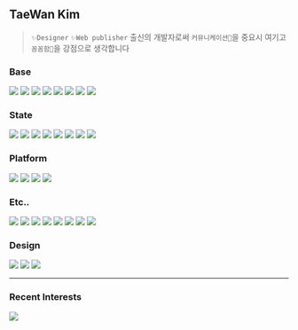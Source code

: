 ## TaeWan Kim
> `✨Designer` `✨Web publisher` 출신의 개발자로써 `커뮤니케이션🙏`을 중요시 여기고`꼼꼼함👀`을 강점으로 생각합니다



### Base
<a href="#none" target="_blank"><img src="https://img.shields.io/badge/HTML5-ffffff?style=flat&logo=HTML5&logoColor=E34F26"/></a>
<a href="#none" target="_blank"><img src="https://img.shields.io/badge/CSS3-ffffff?style=flat&logo=CSS3&logoColor=1572B6"/></a>
<a href="#none" target="_blank"><img src="https://img.shields.io/badge/Sass-ffffff?style=flat&logo=Sass&logoColor=1572B6"/></a>
<a href="#none" target="_blank"><img src="https://img.shields.io/badge/StyledComponents-ffffff?style=flat&logo=Styled-components&logoColor=DB7093"/></a>
<a href="#none" target="_blank"><img src="https://img.shields.io/badge/JavaScript-999999?style=flat&logo=JavaScript&logoColor=F7DF1E"/></a>
<a href="#none" target="_blank"><img src="https://img.shields.io/badge/TypeScript-ffffff?style=flat&logo=TypeScript&logoColor=3178C6"/></a>
<a href="#none" target="_blank"><img src="https://img.shields.io/badge/React.js-ffffff?style=flat&logo=React&logoColor=61DAFB"/></a>
<a href="#none" target="_blank"><img src="https://img.shields.io/badge/Next.js-ffffff?style=flat&logo=Next.js&logoColor=000000"/></a>

### State
<a href="#none" target="_blank"><img src="https://img.shields.io/badge/Redux-ffffff?style=flat&logo=Redux&logoColor=764ABC"/></a>
<a href="#none" target="_blank"><img src="https://img.shields.io/badge/ReduxSaga-999999?style=flat&logo=Redux-Saga&logoColor=ffffff"/></a>
<a href="#none" target="_blank"><img src="https://img.shields.io/badge/ReduxPersist-ffffff?style=flat&logo=Redux&logoColor=764ABC"/></a>
<a href="#none" target="_blank"><img src="https://img.shields.io/badge/ReduxToolkit-ffffff?style=flat&logo=Redux&logoColor=764ABC"/></a>
<a href="#none" target="_blank"><img src="https://img.shields.io/badge/Zustand-ffffff?style=flat&logo=Zustand&logoColor=764ABC"/></a>
<a href="#none" target="_blank"><img src="https://img.shields.io/badge/ReactQuery-ffffff?style=flat&logo=ReactQuery&logoColor=FF4154"/></a>
<a href="#none" target="_blank"><img src="https://img.shields.io/badge/GraphQL-ffffff?style=flat&logo=GraphQL&logoColor=E10098"/></a>
<a href="#none" target="_blank"><img src="https://img.shields.io/badge/Apollo GraphQL-ffffff?style=flat&logo=Apollo GraphQL&logoColor=311C87"/></a>


### Platform
<a href="#none" target="_blank"><img src="https://img.shields.io/badge/gitHub-ffffff?style=flat&logo=github&logoColor=FF9900"/></a>
<a href="#none" target="_blank"><img src="https://img.shields.io/badge/Amazon S3-ffffff?style=flat&logo=Amazon S3&logoColor=569A31"/></a>
<a href="#none" target="_blank"><img src="https://img.shields.io/badge/AWS Lambda-ffffff?style=flat&logo=AWS Lambda&logoColor=FF9900"/></a>
<a href="#none" target="_blank"><img src="https://img.shields.io/badge/Firebase-ffffff?style=flat&logo=Firebase&logoColor=FFCA28"/></a>


### Etc..
<a href="#none" target="_blank"><img src="https://img.shields.io/badge/D3.js-F9A03C?style=flat"/></a>
<a href="#none" target="_blank"><img src="https://img.shields.io/badge/CRA-ffffff?style=flat&logo=Create React App&logoColor=09D3AC"/></a>
<a href="#none" target="_blank"><img src="https://img.shields.io/badge/Craco-ffffff?style=flat&logo=Create React App&logoColor=09D3AC"/></a>
<a href="#none" target="_blank"><img src="https://img.shields.io/badge/gitFlow-ffffff?style=flat&logo=git&logoColor=FF9900"/></a>
<a href="#none" target="_blank"><img src="https://img.shields.io/badge/Lodash-ffffff?style=flat&logo=Lodash&logoColor=3492FF"/></a>
<a href="#none" target="_blank"><img src="https://img.shields.io/badge/rechart.js-ffffff?style=flat"/></a>
<a href="#none" target="_blank"><img src="https://img.shields.io/badge/Antd-ffffff?style=flat"/></a>
<a href="#none" target="_blank"><img src="https://img.shields.io/badge/html2canvas-ffffff?style=flat"/></a>

### Design
<a href="#none" target="_blank"><img src="https://img.shields.io/badge/Photoshop-ffffff?style=flat&logo=Adobe Photoshop&logoColor=31A8FF"/></a>
<a href="#none" target="_blank"><img src="https://img.shields.io/badge/Illustrator-ffffff?style=flat&logo=Adobe Illustrator&logoColor=FF9A00"/></a>
<a href="#none" target="_blank"><img src="https://img.shields.io/badge/Figma-ffffff?style=flat&logo=Figma&logoColor=F24E1E"/></a>

******************

### Recent Interests
<a href="#none" target="_blank"><img src="https://img.shields.io/badge/Jest-ffffff?style=flat&logo=Jest&logoColor=C21325"/></a>

